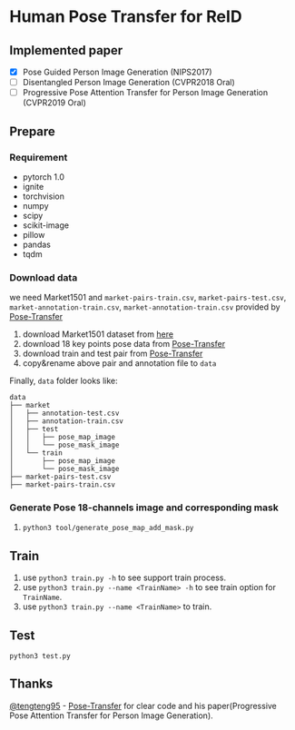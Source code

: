 # Human Pose Transfer for ReID

## Implemented paper

- [x] Pose Guided Person Image Generation (NIPS2017)
- [ ] Disentangled Person Image Generation (CVPR2018 Oral)
- [ ] Progressive Pose Attention Transfer for Person Image Generation (CVPR2019 Oral)

## Prepare

### Requirement

* pytorch 1.0
* ignite
* torchvision
* numpy
* scipy
* scikit-image
* pillow
* pandas
* tqdm

### Download data

we need Market1501 and `market-pairs-train.csv`, `market-pairs-test.csv`, `market-annotation-train.csv`, `market-annotation-train.csv`
provided by [Pose-Transfer](https://github.com/tengteng95/Pose-Transfer#data-preperation)

1. download Market1501 dataset from [here](http://www.liangzheng.com.cn/Project/project_reid.html)
2. download 18 key points pose data from [Pose-Transfer](https://github.com/tengteng95/Pose-Transfer#data-preperation)
3. download train and test pair from [Pose-Transfer](https://github.com/tengteng95/Pose-Transfer#data-preperation)
4. copy&rename above pair and annotation file to `data`

Finally, `data` folder looks like:

```text
data
├── market
│   ├── annotation-test.csv
│   ├── annotation-train.csv
│   ├── test
│   │   ├── pose_map_image
│   │   └── pose_mask_image
│   └── train
│       ├── pose_map_image
│       └── pose_mask_image
├── market-pairs-test.csv
├── market-pairs-train.csv
```

### Generate Pose 18-channels image and corresponding mask


1. `python3 tool/generate_pose_map_add_mask.py`


## Train

1. use `python3 train.py -h` to see support train process.
2. use `python3 train.py --name <TrainName> -h` to see train option for `TrainName`.
3. use `python3 train.py --name <TrainName>` to train.


## Test 

`python3 test.py`

## Thanks

[@tengteng95](https://github.com/tengteng95) - [Pose-Transfer](https://github.com/tengteng95/Pose-Transfer) 
for clear code and his paper(Progressive Pose Attention Transfer for Person Image Generation).
